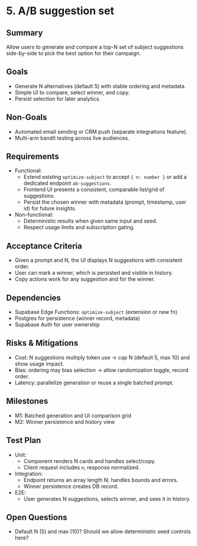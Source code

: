 # 5. A/B suggestion set

## Summary
Allow users to generate and compare a top-N set of subject suggestions side-by-side to pick the best option for their campaign.

## Goals
- Generate N alternatives (default 5) with stable ordering and metadata.
- Simple UI to compare, select winner, and copy.
- Persist selection for later analytics.

## Non-Goals
- Automated email sending or CRM push (separate integrations feature).
- Multi-arm bandit testing across live audiences.

## Requirements
- Functional:
  - Extend existing `optimize-subject` to accept `{ n: number }` or add a dedicated endpoint `ab-suggestions`.
  - Frontend UI presents a consistent, comparable list/grid of suggestions.
  - Persist the chosen winner with metadata (prompt, timestamp, user id) for future insights.
- Non-functional:
  - Deterministic results when given same input and seed.
  - Respect usage limits and subscription gating.

## Acceptance Criteria
- Given a prompt and N, the UI displays N suggestions with consistent order.
- User can mark a winner, which is persisted and visible in history.
- Copy actions work for any suggestion and for the winner.

## Dependencies
- Supabase Edge Functions: `optimize-subject` (extension or new fn)
- Postgres for persistence (winner record, metadata)
- Supabase Auth for user ownership

## Risks & Mitigations
- Cost: N suggestions multiply token use → cap N (default 5, max 10) and show usage impact.
- Bias: ordering may bias selection → allow randomization toggle, record order.
- Latency: parallelize generation or reuse a single batched prompt.

## Milestones
- M1: Batched generation and UI comparison grid
- M2: Winner persistence and history view

## Test Plan
- Unit:
  - Component renders N cards and handles select/copy.
  - Client request includes `n`; response normalized.
- Integration:
  - Endpoint returns an array length N; handles bounds and errors.
  - Winner persistence creates DB record.
- E2E:
  - User generates N suggestions, selects winner, and sees it in history.

## Open Questions
- Default N (5) and max (10)? Should we allow deterministic seed controls here?

